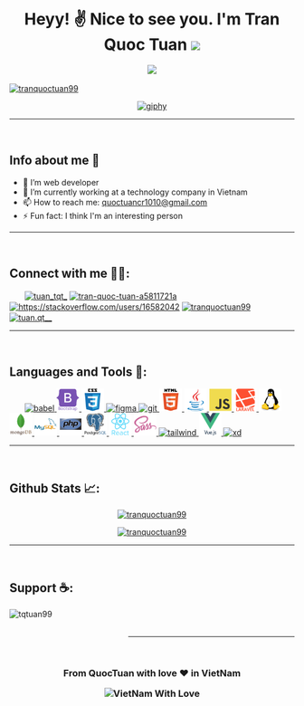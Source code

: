 <h1 align="center">Heyy! ✌ Nice to see you. I'm Tran Quoc Tuan
<img src="https://camo.githubusercontent.com/d3359cb00ab0b5ed8f2e1fe3fceb4fbaf3b614340f8c0db99c17b9f50b351770/68747470733a2f2f656d6f6a69732e736c61636b6d6f6a69732e636f6d2f656d6f6a69732f696d616765732f313533313834393433302f343234362f626c6f622d73756e676c61737365732e6769663f31353331383439343330" width="35" data-canonical-src="https://emojis.slackmojis.com/emojis/images/1531849430/4246/blob-sunglasses.gif?1531849430" style="max-width:100%;"></h1>

<div align="center">
  <a href="https://github.com/tqtuan99">
    <img src="https://readme-typing-svg.herokuapp.com/?lines=Welcome+to+my+page!;A+passionate+frontend+developer+from+VietNam&center=true&width=500&height=45" data-canonical-src="https://readme-typing-svg.herokuapp.com/?lines=Welcome+to+my+page!;A+passionate+frontend+developer+from+VietNam&center=true&width=500&height=45" style="max-width:100%;">
  </a>
</div>

<p align="left"> <a target="_blank" rel="noopener noreferrer" href="https://camo.githubusercontent.com/fb7bff437f9b88330b766b04fe04ee4585a665ff5f747eec02d501daba3f920c/68747470733a2f2f6b6f6d617265762e636f6d2f67687076632f3f757365726e616d653d74717475616e393926636f6c6f723d627269676874677265656e"><img src="https://camo.githubusercontent.com/fb7bff437f9b88330b766b04fe04ee4585a665ff5f747eec02d501daba3f920c/68747470733a2f2f6b6f6d617265762e636f6d2f67687076632f3f757365726e616d653d74717475616e393926636f6c6f723d627269676874677265656e" alt="tranquoctuan99" data-canonical-src="https://komarev.com/ghpvc/?username=tqtuan99&color=brightgreen" style="max-width:100%;"></a>
</p>

<p align="center"> <a target="_blank" rel="noopener noreferrer" href="https://github.com/tqtuan99/tqtuan99/blob/master/giphy.gif"><img src="https://github.com/tqtuan99/tqtuan99/blob/master/giphy.gif" alt="giphy" style="max-width:100%;"></a> </p>
<hr><br>

## Info about me 📝
- 🌱 I’m web developer
- 🔭 I’m currently working at a technology company in Vietnam
- 📫 How to reach me: quoctuancr1010@gmail.com
- ⚡ Fun fact: I think I'm an interesting person
<hr><br>

## Connect with me 🤼‍♀️:
<p lign="left"> &nbsp;&nbsp;&nbsp;&nbsp;&ensp;
<a href="https://twitter.com/tuan_tqt_" target="blank"><img align="center" src="https://raw.githubusercontent.com/rahuldkjain/github-profile-readme-generator/master/src/images/icons/Social/twitter.svg" alt="tuan_tqt_" height="30" width="40" /></a>
<a href="https://linkedin.com/in/tran-quoc-tuan-a5811721a" target="blank"><img align="center" src="https://raw.githubusercontent.com/rahuldkjain/github-profile-readme-generator/master/src/images/icons/Social/linked-in-alt.svg" alt="tran-quoc-tuan-a5811721a" height="30" width="40" /></a>
<a href="https://stackoverflow.com/users/16582042" target="blank"><img align="center" src="https://raw.githubusercontent.com/rahuldkjain/github-profile-readme-generator/master/src/images/icons/Social/stack-overflow.svg" alt="https://stackoverflow.com/users/16582042" height="30" width="40" /></a>
<a href="https://fb.com/tranquoctuan99" target="blank"><img align="center" src="https://raw.githubusercontent.com/rahuldkjain/github-profile-readme-generator/master/src/images/icons/Social/facebook.svg" alt="tranquoctuan99" height="30" width="40" /></a>
<a href="https://instagram.com/tuan.qt__" target="blank"><img align="center" src="https://raw.githubusercontent.com/rahuldkjain/github-profile-readme-generator/master/src/images/icons/Social/instagram.svg" alt="tuan.qt__" height="30" width="40" /></a>
</p> <hr><br>

## Languages and Tools 🧐:
<p align="left"> &nbsp;&nbsp;&nbsp;&nbsp;&ensp; 
<a href="https://babeljs.io/" target="_blank" rel="noreferrer"> <img src="https://d33wubrfki0l68.cloudfront.net/7a197cfe44548cc1a3f581152af70a3051e11671/78df8/img/babel.svg" alt="babel" width="40" height="40"/> </a> <a href="https://getbootstrap.com" target="_blank" rel="noreferrer"> <img src="https://raw.githubusercontent.com/devicons/devicon/master/icons/bootstrap/bootstrap-plain-wordmark.svg" alt="bootstrap" width="40" height="40"/> </a> <a href="https://www.w3schools.com/css/" target="_blank" rel="noreferrer"> <img src="https://raw.githubusercontent.com/devicons/devicon/master/icons/css3/css3-original-wordmark.svg" alt="css3" width="40" height="40"/> </a> <a href="https://www.figma.com/" target="_blank" rel="noreferrer"> <img src="https://www.vectorlogo.zone/logos/figma/figma-icon.svg" alt="figma" width="40" height="40"/> </a> <a href="https://git-scm.com/" target="_blank" rel="noreferrer"> <img src="https://www.vectorlogo.zone/logos/git-scm/git-scm-icon.svg" alt="git" width="40" height="40"/> </a> <a href="https://www.w3.org/html/" target="_blank" rel="noreferrer"> <img src="https://raw.githubusercontent.com/devicons/devicon/master/icons/html5/html5-original-wordmark.svg" alt="html5" width="40" height="40"/> </a> <a href="https://www.java.com" target="_blank" rel="noreferrer"> <img src="https://raw.githubusercontent.com/devicons/devicon/master/icons/java/java-original.svg" alt="java" width="40" height="40"/> </a> <a href="https://developer.mozilla.org/en-US/docs/Web/JavaScript" target="_blank" rel="noreferrer"> <img src="https://raw.githubusercontent.com/devicons/devicon/master/icons/javascript/javascript-original.svg" alt="javascript" width="40" height="40"/> </a> <a href="https://laravel.com/" target="_blank" rel="noreferrer"> <img src="https://raw.githubusercontent.com/devicons/devicon/master/icons/laravel/laravel-plain-wordmark.svg" alt="laravel" width="40" height="40"/> </a> <a href="https://www.linux.org/" target="_blank" rel="noreferrer"> <img src="https://raw.githubusercontent.com/devicons/devicon/master/icons/linux/linux-original.svg" alt="linux" width="40" height="40"/> </a> <a href="https://www.mongodb.com/" target="_blank" rel="noreferrer"> <img src="https://raw.githubusercontent.com/devicons/devicon/master/icons/mongodb/mongodb-original-wordmark.svg" alt="mongodb" width="40" height="40"/> </a> <a href="https://www.mysql.com/" target="_blank" rel="noreferrer"> <img src="https://raw.githubusercontent.com/devicons/devicon/master/icons/mysql/mysql-original-wordmark.svg" alt="mysql" width="40" height="40"/> </a> <a href="https://www.php.net" target="_blank" rel="noreferrer"> <img src="https://raw.githubusercontent.com/devicons/devicon/master/icons/php/php-original.svg" alt="php" width="40" height="40"/> </a> <a href="https://www.postgresql.org" target="_blank" rel="noreferrer"> <img src="https://raw.githubusercontent.com/devicons/devicon/master/icons/postgresql/postgresql-original-wordmark.svg" alt="postgresql" width="40" height="40"/> </a> <a href="https://reactjs.org/" target="_blank" rel="noreferrer"> <img src="https://raw.githubusercontent.com/devicons/devicon/master/icons/react/react-original-wordmark.svg" alt="react" width="40" height="40"/> </a> <a href="https://sass-lang.com" target="_blank" rel="noreferrer"> <img src="https://raw.githubusercontent.com/devicons/devicon/master/icons/sass/sass-original.svg" alt="sass" width="40" height="40"/> </a> <a href="https://tailwindcss.com/" target="_blank" rel="noreferrer"> <img src="https://www.vectorlogo.zone/logos/tailwindcss/tailwindcss-icon.svg" alt="tailwind" width="40" height="40"/> </a> <a href="https://vuejs.org/" target="_blank" rel="noreferrer"> <img src="https://raw.githubusercontent.com/devicons/devicon/master/icons/vuejs/vuejs-original-wordmark.svg" alt="vuejs" width="40" height="40"/> </a> <a href="https://www.adobe.com/products/xd.html" target="_blank" rel="noreferrer"> <img src="https://cdn.worldvectorlogo.com/logos/adobe-xd.svg" alt="xd" width="40" height="40"/> </a>
</p> <hr><br>

## Github Stats 📈:
<p align="center"> <a target="_blank" rel="noopener noreferrer" href="https://github-readme-stats.vercel.app/api/top-langs/?username=tqtuan99&layout=compact"><img src="https://github-readme-stats.vercel.app/api/top-langs/?username=tqtuan99&layout=compact" alt="tranquoctuan99" data-canonical-src="https://github-readme-stats.vercel.app/api/top-langs/?username=tqtuan99&layout=compact" style="max-width:100%;"></a> </p>
<p align="center"> <a target="_blank" rel="noopener noreferrer" href="https://github-readme-stats.vercel.app/api?username=tqtuan99&show_icons=true&theme=radical"><img src="https://github-readme-stats.vercel.app/api?username=tqtuan99&show_icons=true&theme=radical" alt="tranquoctuan99" data-canonical-src="https://github-readme-stats.vercel.app/api?username=tqtuan99&show_icons=true&theme=radical" style="max-width:100%;"></a></p> <hr><br>


## Support ☕:
<a href="https://www.buymeacoffee.com/tqtuan99" target="_blank"> <img align="left" src="https://cdn.buymeacoffee.com/buttons/v2/default-yellow.png" height="50" width="210" alt="tqtuan99"/></a> <br><br>
<hr>

<br>
<h3 align="center">From QuocTuan with love <g-emoji class="g-emoji" alias="heart" fallback-src="https://github.githubassets.com/images/icons/emoji/unicode/2764.png">❤️</g-emoji> in VietNam <p align="center" <a target="_blank" rel="noopener noreferrer" href=""><img src="https://cdn-icons-png.flaticon.com/512/555/555515.png" alt="VietNam With Love" style="max-width:100%;"></a> </p> </h3>
